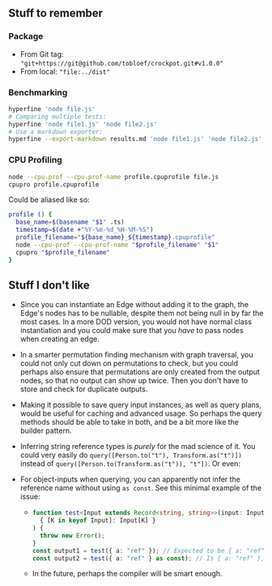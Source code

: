 ## Stuff to remember

### Package

* From Git tag: `"git+https://git@github.com/tobloef/crockpot.git#v1.0.0"`
* From local: `"file:../dist"`


### Benchmarking

```bash
hyperfine 'node file.js'
# Comparing multiple tests:
hyperfine 'node file1.js' 'node file2.js'
# Use a markdown exporter:
hyperfine --export-markdown results.md 'node file1.js' 'node file2.js'
```

### CPU Profiling

```bash
node --cpu-prof --cpu-prof-name profile.cpuprofile file.js
cpupro profile.cpuprofile
```

Could be aliased like so:

```bash
profile () {
  base_name=$(basename "$1" .ts)
  timestamp=$(date +"%Y-%m-%d_%H-%M-%S")
  profile_filename="${base_name}_${timestamp}.cpuprofile"
  node --cpu-prof --cpu-prof-name "$profile_filename" "$1"
  cpupro "$profile_filename"
}
```

## Stuff I don't like

* Since you can instantiate an Edge without adding it to the graph, the Edge's nodes has to be nullable, despite them not being null in by far the most cases. In a more DOD version, you would not have normal class instantiation and you could make sure that you _have_ to pass nodes when creating an edge.

* In a smarter permutation finding mechanism with graph traversal, you could not only cut down on permutations to check, but you could perhaps also ensure that permutations are only created from the output nodes, so that no output can show up twice. Then you don't have to store and check for duplicate outputs.

* Making it possible to save query input instances, as well as query plans, would be useful for caching and advanced usage. So perhaps the query methods should be able to take in both, and be a bit more like the builder pattern.

* Inferring string reference types is _purely_ for the mad science of it. You could very easily do `query([Person.to("t"), Transform.as("t")])` instead of `query([Person.to(Transform.as("t")), "t"])`. Or even:

* For object-inputs when querying, you can apparently not infer the reference name without using `as const`. See this minimal example of the issue:
  * ```ts
    function test<Input extends Record<string, string>>(input: Input): (
      { [K in keyof Input]: Input[K] }
    ) {
      throw new Error();
    }
    const output1 = test({ a: "ref" }); // Expected to be { a: "ref" }, but is { a: string }
    const output2 = test({ a: "ref" } as const); // Is { a: "ref" }, as expected
    ```
  * In the future, perhaps the compiler will be smart enough. 
